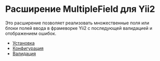 # Расширение MultipleField для Yii2

Это расширение позволяет реализовать множественные поля или блоки полей ввода в фрамеворке Yii2 с последующей валидацией
и отображением ошибок.

* [Установка](installation.md)
* [Конфигурация](configuration.md)
* [Валидация](validators.md)
